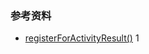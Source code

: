 ### 参考资料
- [registerForActivityResult()](https://blog.csdn.net/jingzz1/article/details/107338872/)
 1

